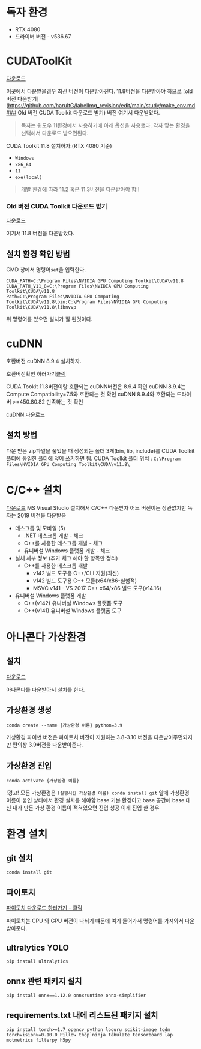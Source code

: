 

# 독자 환경
- RTX 4080
- 드라이버 버전 - v536.67
# CUDAToolKit
[다운로드](https://developer.nvidia.com/cuda-downloads) 

이곳에서 다운받을경우 최신 버전이 다운받아진다. 11.8버전을 다운받아야 하므로 [old 버전 다운받기](https://github.com/haruItG/labelImg_revision/edit/main/study/make_env.md### Old 버전 CUDA Toolkit 다운로드 받기) 버전 여기서 다운받았다.

>독자는 윈도우 11환경에서 사용하기에 아래 옵션을 사용했다. 각자 맞는 환경을 선택해서 다운로드 받으면된다.

CUDA Toolkit 11.8 설치하자.(RTX 4080 기준)

- `Windows` 
- `x86_64` 
- `11` 
- `exe(local)`

>개발 환경에 따라 11.2 혹은 11.3버전을 다운받아야 함!!

### Old 버전 CUDA Toolkit 다운로드 받기

[다운로드](https://developer.nvidia.com/cuda-toolkit-archive)

여기서 11.8 버전을 다운받았다.
## 설치 환경 확인 방법

CMD 창에서 명령어`set`을 입력한다.

```
CUDA_PATH=C:\Program Files\NVIDIA GPU Computing Toolkit\CUDA\v11.8
CUDA_PATH_V11_8=C:\Program Files\NVIDIA GPU Computing Toolkit\CUDA\v11.8
Path=C:\Program Files\NVIDIA GPU Computing Toolkit\CUDA\v11.8\bin;C:\Program Files\NVIDIA GPU Computing Toolkit\CUDA\v11.8\libnvvp
```
위 명령어를 있으면 설치가 잘 된것이다.

# cuDNN
호환버전 cuDNN 8.9.4 설치하자.

호환버전확인 하러가기[클릭](https://docs.nvidia.com/deeplearning/cudnn/support-matrix/index.html)

CUDA Tookit 11.8버전이랑 호환되는 cuDNN버전은 8.9.4 확인
cuDNN 8.9.4는 Compute Compatibility=7.5와 호환되는 것 확인
cuDNN 8.9.4와 호환되는 드라이버 >=450.80.82 만족하는 것 확인

[cuDNN 다운로드](https://developer.nvidia.com/rdp/cudnn-download)

## 설치 방법 
다운 받은 zip파일을 풀었을 때 생성되는 폴더 3개(bin, lib, include)를
CUDA Toolkit 폴더에 동일한 폴더에 덮어 쓰기하면 됨.
CUDA Toolkit 폴더 위치 : `C:\Program Files\NVIDIA GPU Computing Toolkit\CUDA\v11.8\`

# C/C++ 설치
[다운로드](https://visualstudio.microsoft.com/ko/vs/older-downloads/)
MS Visual Studio 설치해서 C/C++ 다운받자
어느 버전이든 상관없지만 독자는 2019 버전을 다운받음
- 데스크톱 및 모바일 (5)
	- .NET 데스크톱 개발 - 체크
	- C++를 사용한 데스크톱 개발 - 체크
	- 유니버설 Windows 플랫폼 개발 - 체크
- 설체 세부 정보 (추가 체크 해야 할 항목만 정리)
	- C++를 사용한 데스크톱 개발
		- v142 빌드 도구용 C++/CLI 지원(최신)
		- v142 빌드 도구용 C++ 모듈(x64/x86-실험적)
		- MSVC v141 - VS 2017 C++ x64/x86 빌드 도구(v14.16)
- 유니버설 Windows 플랫폼 개발
	- C++(v142) 유니버설 Windows 플랫폼 도구
	- C++(v141) 유니버설 Windows 플랫폼 도구
# 아나콘다 가상환경
## 설치

[다운로드](https://www.anaconda.com/download)

아나콘다를 다운받아서 설치를 한다.

## 가상환경 생성
``` Anaconda prompt
conda create --name {가상환경 이름} python=3.9
```
가상환경 파이썬 버전은 파이토치 버전이 지원하는 3.8-3.10 버전을 다운받아주면되지만 편의상 3.9버전을 다운받아준다.
## 가상환경 진입
```
conda activate {가상환경 이름}
```

!경고!
모든 가상환경은
`(실행시킨 가상환경 이름) conda install git`
앞에 가상환경 이름이 붙인 상태에서 환경 설치를 해야함
base 기본 환경이고 base 공간에 base 대신 내가 만든 가상 환경 이름이 적혀있으면 진입 성공
이게 진입 한 경우
# 환경 설치
## git 설치
``` conda
conda install git
```
## 파이토치
[파이토치 다운로드 하러가기 - 클릭](https://pytorch.org/get-started/locally/)

파이토치는 CPU 와 GPU 버전이 나뉘기 떄문에 여기 들어가서 명령어를 가져와서 다운받아준다.

## ultralytics YOLO
``` 
pip install ultralytics
```

## onnx 관련 패키지 설치
```
pip install onnx==1.12.0 onnxruntime onnx-simplifier
```

## requirements.txt 내에 리스트된 패키지 설치
```
pip install torch>=1.7 opencv_python loguru scikit-image tqdm torchvision>=0.10.0 Pillow thop ninja tabulate tensorboard lap motmetrics filterpy h5py
```

